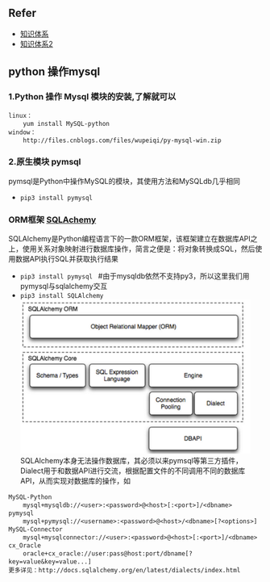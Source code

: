 ## Refer
+ [知识体系](https://www.cnblogs.com/alex3714/articles/5885096.html)
+ [知识体系2](http://www.cnblogs.com/alex3714/articles/5978329.html )


## python 操作mysql
###  1.Python 操作 Mysql 模块的安装,了解就可以
```
linux：
    yum install MySQL-python
window：
    http://files.cnblogs.com/files/wupeiqi/py-mysql-win.zip
```
### 2.原生模块 pymsql
pymsql是Python中操作MySQL的模块，其使用方法和MySQLdb几乎相同
+ `pip3 install pymysql`

### ORM框架 [SQLAchemy](http://www.cnblogs.com/alex3714/articles/5978329.html )
SQLAlchemy是Python编程语言下的一款ORM框架，该框架建立在数据库API之上，使用关系对象映射进行数据库操作，简言之便是：将对象转换成SQL，然后使用数据API执行SQL并获取执行结果
+ `pip3 install pymysql `  #由于mysqldb依然不支持py3，所以这里我们用pymysql与sqlalchemy交互
+ `pip3 install SQLAlchemy`
![sqlachemy](img/SQLAlchemy.png)
SQLAlchemy本身无法操作数据库，其必须以来pymsql等第三方插件，Dialect用于和数据API进行交流，根据配置文件的不同调用不同的数据库API，从而实现对数据库的操作，如
```
MySQL-Python
    mysql+mysqldb://<user>:<password>@<host>[:<port>]/<dbname>
pymysql
    mysql+pymysql://<username>:<password>@<host>/<dbname>[?<options>]
MySQL-Connector
    mysql+mysqlconnector://<user>:<password>@<host>[:<port>]/<dbname>
cx_Oracle
    oracle+cx_oracle://user:pass@host:port/dbname[?key=value&key=value...]   
更多详见：http://docs.sqlalchemy.org/en/latest/dialects/index.html
```